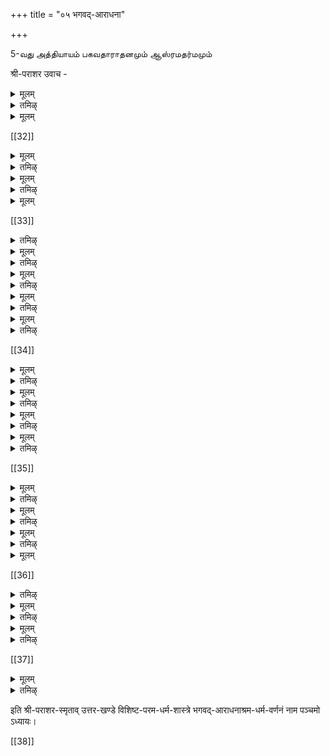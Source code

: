 +++
title = "०५ भगवद्-आराधना"

+++

5-வது அத்தியாயம்
பகவதாராதனமும் ஆஸ்ரமதர்மமும் 

श्री-पराशर उवाच -

<details><summary>मूलम्</summary>

नित्यम् अभ्यर्चयेद् विष्णुं पुराणं पुरुषोत्तमम् ।  
अप्सु व्योम्नि तथा ऽर्चायां वह्नौ हृदि तथा गुरौ ॥ १ ॥  
त्रि-कालम् अर्चयेद् देवं प्रीतिमान् सुविशेषतः।  
</details>

<details><summary>तमिऴ्</summary>

ஸர்வவ்யாபியாய், புருஷோத்தமனாய், அநாதியான வனான ஸ்ரீமந் நாராயணனை, ஜலத்திலும், ஆகாயத்திலும், அர்ச்சாவிக்ரஹத்திலும, அகனியிலும், ஹ்ருதயத்திலும, சார்யனிடத்திலும் தினந்தோறும் மூன்று காலங்களிலும் அன்போடு திருவாராத,னம் செய்யவேண்டும்.பராசர விசிஷ்ட பரமதர்ம சாஸ்த்ரம்
</details>

<details><summary>मूलम्</summary>

स्नान-काले हरिं सम्यक् पूजयेज् जल-शायिनम् ॥ २ ॥  
सन्ध्या-काले तथा व्योम्नि पूजयेद् रवि-मण्डले । 
</details>

[[32]]

<details><summary>मूलम्</summary>

प्रतिमास्व् अर्चयेद् देवम् अग्नौ होमैस् तथा प्रभुम् ॥ ३ ॥  
प्राणाग्नि-होत्र-समये।
</details>

<details><summary>तमिऴ्</summary>

தா- ம அதில ஸநாநகாலத்தில ஜலததில பள்ளிகொண்ட விஷ் ணுவை ஜலத்தில ஆராதிக்கவேணும ஸந்தயாவாதாம் செய்யும போது ஆகாசத்தில் ஸூயமண்டலத்திலும், கீழ்ச்சொனன யாகா நுஷ்டான காலத்தில அர்சசாவிக்ரஹத்திலும், ஹோமகாலத்தில் அக் நியிலும், போஜநகாலததில் பராணாஹுதி பண்ணும்போது ஹருதய ததிலும ஸாவஸ்வாமியான அவனை ஆராதிக்கவேணும
</details>

<details><summary>मूलम्</summary>

जपेद् अष्टाक्षरं बुधः ।  
अष्टोत्तर-शतं वापि ह्य् अष्टाविंशतिम् एव वा ॥ ४ ॥  
यथा-शक्ति-जपेन् मन्त्रं नित्यम् एवम् अतन्द्रितः ।  
तद्-अर्थं चिन्तयेन् नित्यं यावद् देह-निपातनम् ॥ ५ ॥
</details>

<details><summary>तमिऴ्</summary>

தினந்தோறும்
திருவஷ்டாக்ஷரத்தை
தர
நூற்றெட்டு மாவது, (இயலாவிடில்) இருபத்தெட்டு தரமாவது தன் மக்திக்கு ஏற்றவாறு சோம்பலில்லாமல் ஜபித்து, அதன் அர்த்தத்தைச் சிந்திக்கக்கடவன்.
</details>

<details><summary>मूलम्</summary>

अलाभे प्रतिमायास् तु शुचौ देशे मनोहरे।  
स्थण्डिले पुरुषं ध्यात्वा पूजयेन् मनसैव तु ॥ ६ ॥  
</details>

[[33]]

<details><summary>तमिऴ्</summary>

அர்ச்சாவிக்,ரஹம் கிடைக்காவிடில், பரிசுத்தமாய், அழகான இடத்தில் பரமபுருஷ சித்திரத்தை எழுதி, அதில் அவனை மனத்தால் தியானிக்கவேண்டும்.
</details>

<details><summary>मूलम्</summary>

जपेद् द्वयं मन्त्र-रत्नं ध्यायन् सर्व-गतं हरिम् ।  
</details>

<details><summary>तमिऴ्</summary>

ஸர்வவ்யாபியான பரமாத்மாவை தியானித்துக் கொண்டு, மந்திரங்களிற் சிறந்த த்வயமந்திரத்தை ஜபிக்க வேண்டும்.
விலக்கப்படவேண்டியவர்கள்
</details>

<details><summary>मूलम्</summary>

पाषण्डिनः पाशुपतान् विकर्म-स्थान् अन्-ईश्वरान् ॥ ७ ॥  
न सम्भाषेत सततं वाङ्-मात्रेणापि नार्चयेत् ।  
</details>

<details><summary>तमिऴ्</summary>

பகவானையும், பாகவதர்களையும் த் வேஷிக்கும் பாஷண்டி,களோடும், 'பஸுபதி மதத்தைச் சேர்ந்த சைவர்களோடும், கர்மப் ரஷ்டர்களோடும்,
தெய்வம் இல்லை என்னும் நாஸ்திகர்களோடும் எப்போதும் பேசவே கூடாது. அவாகளை ஏற்றிச் சொல்லவும் கூடாது.
பராசர விசிஷ்ட பரமதர்ம சாஸ்த்ரம்
அந்தணனின் லக்ஷணம்
</details>

<details><summary>मूलम्</summary>

उपवीतं शिखा-बन्धम् ऊर्ध्व-पुण्ड्रं तथैव च ॥ ८ ॥  
पद्माक्ष-मालां कौशेयं सततं धारयेद् द्वि-जः ।  
</details>

<details><summary>तमिऴ्</summary>

அந்தணனாயிருப்பவன் பூணூலும், குடுமியும், ஊர்த்,வ புணட்ரமும், தாமரை மணிமாலையும், வெள்ளை வஸ்திரமும் எப்போதும் தரிக்கவேண்டும்.
நாலு ஆஸ்ரமங்களின் லக்ஷணம்
</details>

<details><summary>मूलम्</summary>

एकोपवीतं धार्यं स्याद् यतीनां ब्रह्म-चारिणाम् ॥ ९ ॥  
गृह-स्थानां वन-स्थानाम् उपवीत-द्वयं विदुः ।
</details>

<details><summary>तमिऴ्</summary>

ஸந்யாஸிகளும், ப்ரஹ்மசாரிகளும் ஒரு பூணூலும், க்ருஹஸ்தர்களும் வாநப்ரஸ்தர்களும் இரு பூணூல்களும் தரிக்கவேண்டும்.
</details>

[[34]]

<details><summary>मूलम्</summary>

मौञ्जीम् अजिन-दण्डौ च ब्रह्म-चारी धरेत् सदा ॥ १० ॥
</details>

<details><summary>तमिऴ्</summary>

முஞ்ஜம் என்னும் புல்லினால் பின்னப்பட்ட மௌஞ்ஜீ என்பதை அரையிலும், க்ருஷ்ணாஜினத்தை மார்பிலும், பலாணம் முதலான வ்ருக்ஷங்களிலிருந்து எடுத்த தண் டத்தைக் கையிலும் ப்ரஹ்மசாரி எப்போதும் தரிக்க வேண்டும்.
</details>

<details><summary>मूलम्</summary>

कटि-सूत्रं च कौपीनं शुक्ल-वस्त्र-द्वयं शुभम् ।  
वलयाद्य्-अङ्गुलीयादि-गृह-स्थानां विधीयते ॥ ११ ॥
</details>

<details><summary>तमिऴ्</summary>

அரைநாண், கௌபீநம் (கோவணம்), அழகான இரண்டு வெள்ளை வேஷ்டிகள், கைவளை,
மோதிரம்
முதலான ஆபரணங்கள் ஆகியவை க்ருஹஸ்தர்களால தரிக்கத்தக்கவையாக விதிக்கப்பட்டன.
</details>

<details><summary>मूलम्</summary>

श्मश्रु-लोम-जटा चैव तथा वल्कल-धारणम् ।  
चीराजिन-तपो-ऽरण्यं वन-स्थस्य विधीयते ॥ १२ ॥
</details>

<details><summary>तमिऴ्</summary>

மீசை மயிர், ஜடை ஆகியவற்றை க்ஷவரம் செய் அரையில் மரவுரியை தரித்தல், உத்தரீயத்திற்கு மரவுரியாவது, மான்தோலாவது தரித்தல், தவம் புரிதல், காட்டில் வளித்தல் ஆகியவை வாநப்ரஸ்த, னுக்கு விதி,க்கப்பட்டது.
</details>

<details><summary>मूलम्</summary>

त्रि-दण्डम् उपवीतं च शिक्यं काषायम् अम्बरम् ।  
कमण्डलुर् भैक्ष्य-चर्या यतीनां तु विधीयते ॥ १३ ॥
</details>

<details><summary>तमिऴ्</summary>

பிக்ஷா
த்ரிதாண்டாம், பூணூல், வஸ்த்ரத்தாலான பாத்ரம், காஷாயவஸ்திரம, கமண்டாலு, பிக்ஷையெடுத்தல் ஆகியவை ஸந்யாஸிகளுக்கு விதிக்கப்பட்டது.
விலக்கப்படவேண்டியவை
</details>

[[35]]

<details><summary>मूलम्</summary>

साधारणस् तु सर्वेषां धर्मं तु मुनिभिस् स्मृतम् ।  
अभक्ष्य-भक्षणं हिंसा पर-स्त्रीष्व् अभिलाषिता ॥ १४ ॥
परेषां दोष-कथनं अन्-अर्थाय प्रकल्पते ।
</details>

<details><summary>तमिऴ्</summary>

இவர்கள் அனைவர்க்குமே நிஷித்த கர்மங்களைச் செய்யாதொழிவது பொதுவான தர்மம். அவையாவன:- புசிக்கத்தகாதவற்றைப் புசிப்பது, பிறரை நலிவது, பிறர் மனைவியரை விரும்புவது, பிறர் குற்றங்களைச் சொல்லுவது ஆ கியவை என முனிவர்கள் கூறுகிறார்கள். இவை அனைவர்க்குமே அநர்த்தத்தை விளைப்பவை.
</details>

<details><summary>मूलम्</summary>

पूर्वाश्रमात् तुरीयस् तु नारी-सङ्गं विसर्जयेत् ॥ १५ ॥  
गृह-स्थश् च वन-स्थश् च स्व-दार-निरताव् उभौ ।  
</details>

<details><summary>तमिऴ्</summary>

முன் இரு ஆஸ்ரமங்களிலிருந்து ஸந்யாஸாஸ்ரமத்தை ஏற்கும்போது தனது மனைவியையும் விட்டுவிடவேண்டும். க்ருஹஸ்த,னும், வாநப்ரஸ்தனும் தங்கள் மனைவியரிடம் மாததிரம் ஈடுபட்டிருக்கவேண்டும்.
வர்ணாஸ்ரமதர்மங்களை அநுஷ்டி,த்தே தீரவேண்டும் 
</details>

<details><summary>मूलम्</summary>

श्रुति-स्मृत्य्-उदितं सम्यक् नित्यम् आचारम् आचरेत् ॥ १६ ॥
</details>

<details><summary>तमिऴ्</summary>

அந்தந்த வர்ணாஸ்ரமங்களுக்கு ஸ்ருதிஸ்ருதிகளில் சொல்லப்பட்டிருக்கும் ஆசாரங்களை அவரவர் எப்போதும் அனுஷ்டி க்கவேண்டும்.
பாஷண்டி,லக்ஷணம்
</details>

<details><summary>मूलम्</summary>

श्रुति-स्मृत्य्-उदितं नित्यं यस् तु नाचरति द्वि-जः ।  
स पाषण्डीति विज्ञेयः सर्व-कर्मसु गर्हितः ॥ १७ ॥
</details>

[[36]]

<details><summary>तमिऴ्</summary>

ஸ்ருதிஸ்ருதிகளில் அவரவர்க்கு விதிக்கப்பட்ட தர்மங்களை எந்த த் விஜன் அநுஷ்டிக்கவில்லையோ, அவன் பாஷண்டியெனப்படுகிறான்.
அவன் எக்கர்மத்திலும்
கலந்துகொள்ளத் தகுதியில்லாதவன்.
ப்ரஹ்மசாரி தினந்தோறும் செய்யவேண்டிய கர்மம்
</details>

<details><summary>मूलम्</summary>

सायं प्रातः समिद् धोमस् स्वाध्यायाध्ययनं जपः ।  
गृह-स्थानां गृहे भैक्ष-विधिस् तु ब्रह्म-चारिणाम् ॥ १८ ॥  
</details>

<details><summary>तमिऴ्</summary>

காலையிலும், மாலையிலும் பலாமஸமித்தினால் ஹோமம் செய்வதாகிற ஸமிதாதானம், வேதாத்யயனம், காயத்ரீ, திருவஷ்டாக்ஷரம் முதலான மஹாமந்திரங்களின் ஜபம், க்ருஹஸ்தர்களின் க்ருஹங்களிலே யாசித்து அன்னம் பெறுதல் ஆகியவற்றை ப்ரஹ்மசாரிகள் தினந்தோறும் செய்யவேண்டும்.
¿
க்ருஹஸ்தன் தினந்தோறும் செய்யவேண்டிய கர்மம் 
</details>

<details><summary>मूलम्</summary>

सायं प्रातश् च जुहुयात् अग्नि-होत्रं सदा गृही ।  
तथैव पञ्च-यज्ञादि-यज्ञ-होमं समाचरेत् ॥ १९ ॥  
</details>

<details><summary>तमिऴ्</summary>

க்ருஹஸ்தான் தினந்தோறும் காலையிலும் மாலையிலும் அக்நிஹோத்ரம் செய்யக்கடவன். தினந்தோறும் (1) ப்ரஹ்மயஜஞம், (2) தேவயஜஞம், (3) பித்ருயஜ்ஞம், (4) பூதயஜஞம், (5) மனுஷ்யயஜ்ஞம என்னும் பஞ்சமஹா யஜ்ஞங்களையும் செய்யக்கடவன். (i) ப்ரஹ்மயஜ்ஞமாவது-
பராசர விசிஷ்ட பரமதர்ம சாஸ்த்ரம்
579
'ப்ரஹ்ம' எனப்படும் வேதத்தை ஓதுதல். (2) தேவ யஜ்ஞமாவது-ஔபாஸந்ஹோமம. (3) பித்ருயஜ்ஞமாவது- பிதருதர்ப்பணம். (4) பூ,தயஜ்ஞமாவது-காக்கை' முதலிய ஜீவராசிகளுக்கு அன்னமாகிற பலியிடுதல். (5) மநுஷ்ய யஜ்ஞமாவது - அதிதி,யை (விருந்தாளியைப்) பூஜித்தல். அப்படியே 
தாயபூர்ணமாஸம் முதலான யஜ்ஞங்களையும் செய்யக்கடவன்.
ஸந்யாஸி தினந்தோறும் செய்யவேண்டிய கர்மம் 
</details>

[[37]]

<details><summary>मूलम्</summary>

स्नानं त्रि-सन्ध्यम् अपि हि यतीनां तु विधीयते ।  
जप-मौन-तपो-योग-ब्रह्म-चर्य-दमास् तथा ॥ २० ॥  
काम-क्रोधौ तथा लोभ-मोह-मान-मदांस् त्यजेत् ।  
मत्सर-द्वेष-रूक्षोक्ति-निद्रालस्यादि-वर्जयेत् ॥ २१ ॥  
</details>

<details><summary>तमिऴ्</summary>

ஸந்யாஸியானவன் காலை, நடுப்பகல், மாலை ஆகிய மூன்றுவேளைகளிலும் ஸ்நானம் செய்யவேணும். திரு வடாக்ஷரம் முதலிய மஹாமந்திரங்களை ஜபிக்கவேணும். வீண் வார்த்தை பேசலாகாது. ரீரீரம் இளைக்குமபடி உபவாஸம் முதலானவற்றைச் செய்யவேணும். பரமாத்மா வினிடத்தில் பக்தி செய்யவேண்டும். ஸதரீகளோடு எவ் விதமாகவும் பழகக்கூடாது. இந்திரியங்களை அவற்றின் வழியில் செல்லாமல் அடக்கவேண்டும். உறவினர்களிட மும், பணம் முதலானவற்றிலும் பற்று வைக்கக்கூடாது. எவரையும் கோபிக்கக்கூடாது. பிறர் பொருளை விரும்ப லாகாது. அழியும் உலகை
உலகை நிலையாக எண்ணி மயங்க லாகாது. பிறர் பரிஹஸிப்பதால் வெட்கப்படக்கூடாது.
580
பிறர் மேன்மையில் பொறாமைப்படக்கூடாது. எவரிடமும் த்வேஷம் கொள்ளக்கூடாது. பிறர் மனம நோவ வார்த்தை தகாத காலத்தில் தூக்கத்தையும்,
சொல்லக்கூடாது.
சோம்பலையும் விட்டுவிடவேண்டும்.
</details>

इति श्री-पराशर-स्मृताव् उत्तर-खण्डे विशिष्ट-परम-धर्म-शास्त्रे भगवद्-आराधनाश्रम-धर्म-वर्णनं नाम पञ्चमो ऽध्यायः।

[[38]]